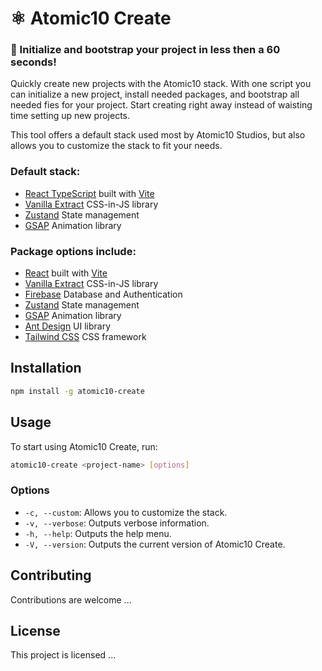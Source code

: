 # ⚛︎ Atomic10 Create

### **🚀 Initialize and bootstrap your project in less then a 60 seconds!**

Quickly create new projects with the Atomic10 stack. With one script you can initialize a new project, install needed packages, and bootstrap all needed fies for your project. Start creating right away instead of waisting time setting up new projects.

This tool offers a default stack used most by Atomic10 Studios, but also allows you to customize the stack to fit your needs.

### Default stack:

- [React TypeScript](https://react.dev/) built with [Vite](https://vitejs.dev/)
- [Vanilla Extract](https://vanilla-extract.style/) CSS-in-JS library
- [Zustand](https://zustand.docs.pmnd.rs/) State management
- [GSAP](https://greensock.com/gsap/) Animation library

### Package options include:

- [React](https://react.dev/) built with [Vite](https://vitejs.dev/)
- [Vanilla Extract](https://vanilla-extract.style/) CSS-in-JS library
- [Firebase](https://firebase.google.com/) Database and Authentication
- [Zustand](https://zustand.docs.pmnd.rs/) State management
- [GSAP](https://greensock.com/gsap/) Animation library
- [Ant Design](https://ant.design/) UI library
- [Tailwind CSS](https://tailwindcss.com/) CSS framework

## Installation

```bash
npm install -g atomic10-create
```

## Usage

To start using Atomic10 Create, run:

```bash
atomic10-create <project-name> [options]
```

### Options

- `-c, --custom`: Allows you to customize the stack.
- `-v, --verbose`: Outputs verbose information.
- `-h, --help`: Outputs the help menu.
- `-V, --version`: Outputs the current version of Atomic10 Create.

## Contributing

Contributions are welcome ...

## License

This project is licensed ...
